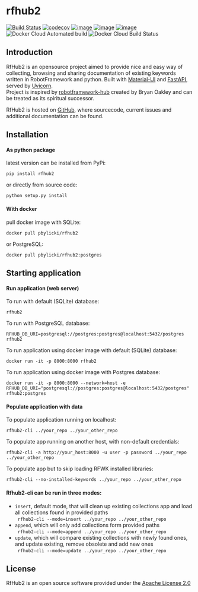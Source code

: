 # rfhub2

[![Build Status](https://travis-ci.org/pbylicki/rfhub2.svg?branch=master)](https://travis-ci.org/pbylicki/rfhub2)
[![codecov](https://codecov.io/gh/pbylicki/rfhub2/branch/master/graph/badge.svg)](https://codecov.io/gh/pbylicki/rfhub2)
[![image](https://img.shields.io/pypi/v/rfhub2.svg)](https://pypi.org/project/rfhub2/)
[![image](https://img.shields.io/pypi/pyversions/rfhub2.svg)](https://pypi.org/project/rfhub2/)
[![image](https://img.shields.io/pypi/wheel/rfhub2.svg)](https://pypi.org/project/rfhub2/)
![Docker Cloud Automated build](https://img.shields.io/docker/cloud/automated/pbylicki/rfhub2.svg)
![Docker Cloud Build Status](https://img.shields.io/docker/cloud/build/pbylicki/rfhub2.svg)

## Introduction
RfHub2 is an opensource project aimed to provide nice and easy way of collecting, browsing and sharing documentation 
of existing keywords written in RobotFramework and python. Built with [Material-UI](https://material-ui.com/) 
and [FastAPI](https://fastapi.tiangolo.com/), served by [Uvicorn](https://www.uvicorn.org/).\
Project is inspired by [robotframework-hub](https://github.com/boakley/robotframework-hub) 
created by Bryan Oakley and can be treated as its spiritual successor.

RfHub2 is hosted on [GitHub](https://github.com/pbylicki/rfhub2), where sourcecode, current issues and additional documentation can be found.

## Installation
#### As python package
latest version can be installed from PyPi:
```
pip install rfhub2
```
or directly from source code:
```
python setup.py install
```
#### With docker
pull docker image with SQLite:
```
docker pull pbylicki/rfhub2
```
or PostgreSQL:
```
docker pull pbylicki/rfhub2:postgres
```
## Starting application
#### Run application (web server)
To run with default (SQLite) database:
```
rfhub2
```
To run with PostgreSQL database:
```
RFHUB_DB_URI=postgresql://postgres:postgres@localhost:5432/postgres rfhub2
```
To run application using docker image with default (SQLite) database:
```
docker run -it -p 8000:8000 rfhub2
```
To run application using docker image with Postgres database:
```
docker run -it -p 8000:8000 --network=host -e RFHUB_DB_URI="postgresql://postgres:postgres@localhost:5432/postgres" rfhub2:postgres
```
#### Populate application with data
To populate application running on localhost:
```
rfhub2-cli ../your_repo ../your_other_repo
```
To populate app running on another host, with non-default credentials:
```
rfhub2-cli -a http://your_host:8000 -u user -p password ../your_repo ../your_other_repo
```
To populate app but to skip loading RFWK installed libraries:
```
rfhub2-cli --no-installed-keywords ../your_repo ../your_other_repo
```
#### Rfhub2-cli can be run in three modes:

- `insert`, default mode, that will clean up existing collections app and load all collections found in provided paths  
``` rfhub2-cli --mode=insert ../your_repo ../your_other_repo```
- `append`, which will only add collections form provided paths  
``` rfhub2-cli --mode=append ../your_repo ../your_other_repo```
- `update`, which will compare existing collections with newly found ones, and update existing, remove obsolete and add new ones  
``` rfhub2-cli --mode=update ../your_repo ../your_other_repo```

## License
RfHub2 is an open source software provided under the [Apache License 2.0](http://apache.org/licenses/LICENSE-2.0)
